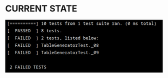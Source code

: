 # CURRENT STATE
![alt text](https://raw.githubusercontent.com/KarevPavel/algorithms/master/lucky-ticket/2022-02-11_14-40.png)